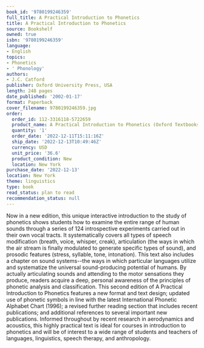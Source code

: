 ```yaml
---
book_id: '9780199246359'
full_title: A Practical Introduction to Phonetics
title: A Practical Introduction to Phonetics
source: Bookshelf
owned: true
isbn: '9780199246359'
language:
- English
topics:
- Phonetics
- ' Phonology'
authors:
- J.C. Catford
publisher: Oxford University Press, USA
length: 248 pages
date_published: '2002-01-17'
format: Paperback
cover_filename: 9780199246359.jpg
order:
  order_id: 112-3316118-5722659
  product_name: A Practical Introduction to Phonetics (Oxford Textbooks in Linguistics)
  quantity: '1'
  order_date: '2022-12-11T15:11:16Z'
  ship_date: '2022-12-13T10:49:46Z'
  currency: USD
  unit_price: '36.6'
  product_condition: New
  location: New York
purchase_date: '2022-12-13'
location: New York
theme: linguistics
type: book
read_status: plan to read
recommendation_status: null
---
```

Now in a new edition, this unique interactive introduction to the study of phonetics shows students how to examine the entire range of human sounds through a series of 124 introspective experiments carried out in their own vocal tracts. It systematically covers all types of speech modification (breath, voice, whisper, creak), articulation (the ways in which the air stream is finally modulated to generate specific types of sound), and prosodic features (stress, syllable, tone, intonation). This text also includes a chapter on sound systems--the ways in which particular languages utilize and systematize the universal sound-producing potential of humans. By actually articulating sounds and attending to the motor sensations they produce, readers acquire a deep, personal awareness of the principles of phonetic analysis and classification.
This second edition of A Practical Introduction to Phonetics features a new format and text design; updated use of phonetic symbols in line with the latest International Phonetic Alphabet Chart (1996); a revised further reading section that includes recent publications; and additional references to several important new publications. Informed throughout by recent research in aerodynamics and acoustics, this highly practical text is ideal for courses in introduction to phonetics and will be of interest to a wide range of students and teachers of languages, linguistics, speech therapy, and anthropology.

